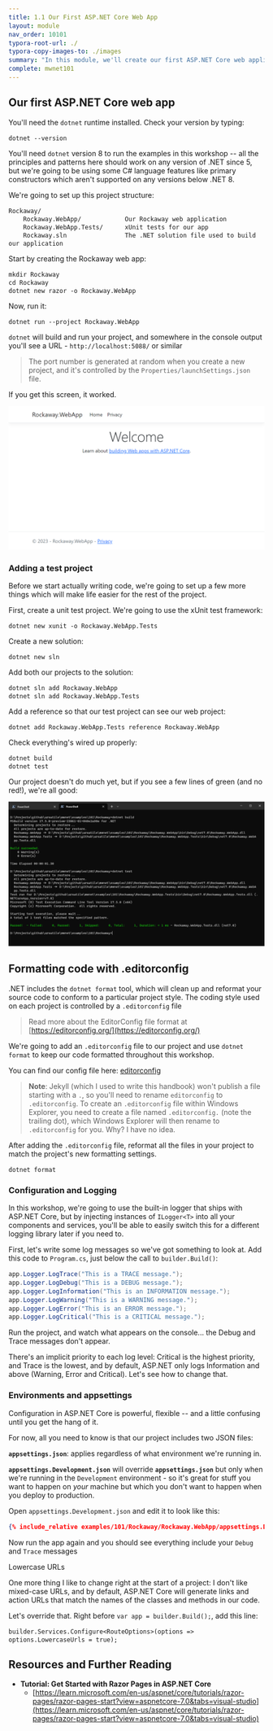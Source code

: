 ```yaml
---
title: 1.1 Our First ASP.NET Core Web App
layout: module
nav_order: 10101
typora-root-url: ./
typora-copy-images-to: ./images
summary: "In this module, we'll create our first ASP.NET Core web application and meet the Razor view engine"
complete: mwnet101
---
```


## Our first ASP.NET Core web app

You'll need the `dotnet` runtime installed. Check your version by typing:

```
dotnet --version
```

You'll need `dotnet` version 8 to run the examples in this workshop -- all the principles and patterns here should work on any version of .NET since 5, but we're going to be using some C# language features like primary constructors which aren't supported on any versions below .NET 8.

We're going to set up this project structure:

```
Rockaway/
	Rockaway.WebApp/			Our Rockaway web application
	Rockaway.WebApp.Tests/		xUnit tests for our app
	Rockaway.sln				The .NET solution file used to build our application
```

Start by creating the Rockaway web app:

```
mkdir Rockaway
cd Rockaway
dotnet new razor -o Rockaway.WebApp
```

Now, run it:

```
dotnet run --project Rockaway.WebApp
```

`dotnet` will build and run your project, and somewhere in the console output you'll see a URL - `http://localhost:5088/` or similar

> The port number is generated at random when you create a new project, and it's controlled by the `Properties/launchSettings.json` file.

If you get this screen, it worked.

![image-20231013161723763](./images/image-20231013161723763.png)

### Adding a test project

Before we start actually writing code, we're going to set up a few more things which will make life easier for the rest of the project.

First, create a unit test project. We're going to use the xUnit test framework:

```
dotnet new xunit -o Rockaway.WebApp.Tests
```

Create a new solution:

```
dotnet new sln
```

Add both our projects to the solution:

```
dotnet sln add Rockaway.WebApp
dotnet sln add Rockaway.WebApp.Tests
```

Add a reference so that our test project can see our web project:

```
dotnet add Rockaway.WebApp.Tests reference Rockaway.WebApp
```

Check everything's wired up properly:

```
dotnet build
dotnet test
```

Our project doesn't do much yet, but if you see a few lines of green (and no red!), we're all good:

![image-20231013162238945](./images/image-20231013162238945.png)

## Formatting code with .editorconfig

.NET includes the `dotnet format` tool, which will clean up and reformat your source code to conform to a particular project style. The coding style used on each project is controlled by a `.editorconfig` file

> Read more about the EditorConfig file format at [https://editorconfig.org/](https://editorconfig.org/)

We're going to add an `.editorconfig` file to our project and use `dotnet format` to keep our code formatted throughout this workshop.

You can find our config file here: [editorconfig](editorconfig)

> **Note**: Jekyll (which I used to write this handbook) won't publish a file starting with a `.`, so you'll need to rename `editorconfig` to `.editorconfig`. To create an `.editorconfig` file within Windows Explorer, you need to create a file named `.editorconfig.` (note the trailing dot), which Windows Explorer will then rename to `.editorconfig` for you. Why? I have no idea.

After adding the `.editorconfig` file, reformat all the files in your project to match the project's new formatting settings.

```
dotnet format
```

### Configuration and Logging

In this workshop, we're going to use the built-in logger that ships with ASP.NET Core, but by injecting instances of `ILogger<T>` into all your components and services, you'll be able to easily switch this for a different logging library later if you need to.

First, let's write some log messages so we've got something to look at. Add this code to `Program.cs`, just below the call to `builder.Build()`:

```csharp
app.Logger.LogTrace("This is a TRACE message.");
app.Logger.LogDebug("This is a DEBUG message.");
app.Logger.LogInformation("This is an INFORMATION message.");
app.Logger.LogWarning("This is a WARNING message.");
app.Logger.LogError("This is an ERROR message.");
app.Logger.LogCritical("This is a CRITICAL message.");
```

Run the project, and watch what appears on the console... the Debug and Trace messages don't appear.

There's an implicit priority to each log level: Critical is the highest priority, and Trace is the lowest, and by default, ASP.NET only logs Information and above (Warning, Error and Critical). Let's see how to change that.

### Environments and appsettings

Configuration in ASP.NET Core is powerful, flexible -- and a little confusing until you get the hang of it.

For now, all you need to know is that our project includes two JSON files:

**`appsettings.json`**: applies regardless of what environment we're running in.

**`appsettings.Development.json`** will override **`appsettings.json`** but only when we're running in the `Development` environment - so it's great for stuff you want to happen on *your* machine but which you don't want to happen when you deploy to production.

Open `appsettings.Development.json` and edit it to look like this:

```json
{% include_relative examples/101/Rockaway/Rockaway.WebApp/appsettings.Development.json %}
```

Now run the app again and you should see everything include your `Debug` and `Trace` messages

Lowercase URLs

One more thing I like to change right at the start of a project: I don't like mixed-case URLs, and by default, ASP.NET Core will generate links and action URLs that match the names of the classes and methods in our code.

Let's override that. Right before `var app = builder.Build();`, add this line:

```chsarp
builder.Services.Configure<RouteOptions>(options => options.LowercaseUrls = true);
```

## Resources and Further Reading

* **Tutorial: Get Started with Razor Pages in ASP.NET Core**
  * [https://learn.microsoft.com/en-us/aspnet/core/tutorials/razor-pages/razor-pages-start?view=aspnetcore-7.0&tabs=visual-studio](https://learn.microsoft.com/en-us/aspnet/core/tutorials/razor-pages/razor-pages-start?view=aspnetcore-7.0&tabs=visual-studio)

